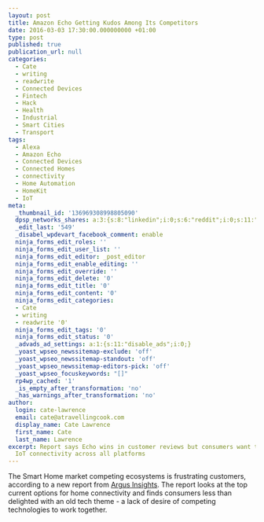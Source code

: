 ```yaml
---
layout: post
title: Amazon Echo Getting Kudos Among Its Competitors
date: 2016-03-03 17:30:00.000000000 +01:00
type: post
published: true
publication_url: null
categories:
  - Cate
  - writing
  - readwrite
  - Connected Devices
  - Fintech
  - Hack
  - Health
  - Industrial
  - Smart Cities
  - Transport
tags:
  - Alexa
  - Amazon Echo
  - Connected Devices
  - Connected Homes
  - connectivity
  - Home Automation
  - HomeKit
  - IoT
meta:
  _thumbnail_id: '136969308998805090'
  dpsp_networks_shares: a:3:{s:8:"linkedin";i:0;s:6:"reddit";i:0;s:11:"google-plus";i:0;}
  _edit_last: '549'
  _disabel_wpdevart_facebook_comment: enable
  ninja_forms_edit_roles: ''
  ninja_forms_edit_user_list: ''
  ninja_forms_edit_editor: _post_editor
  ninja_forms_edit_enable_editing: ''
  ninja_forms_edit_override: ''
  ninja_forms_edit_delete: '0'
  ninja_forms_edit_title: '0'
  ninja_forms_edit_content: '0'
  ninja_forms_edit_categories:
  - Cate
  - writing
  - readwrite '0'
  ninja_forms_edit_tags: '0'
  ninja_forms_edit_status: '0'
  _advads_ad_settings: a:1:{s:11:"disable_ads";i:0;}
  _yoast_wpseo_newssitemap-exclude: 'off'
  _yoast_wpseo_newssitemap-standout: 'off'
  _yoast_wpseo_newssitemap-editors-pick: 'off'
  _yoast_wpseo_focuskeywords: "[]"
  rp4wp_cached: '1'
  _is_empty_after_transformation: 'no'
  _has_warnings_after_transformation: 'no'
author:
  login: cate-lawrence
  email: cate@atravellingcook.com
  display_name: Cate Lawrence
  first_name: Cate
  last_name: Lawrence
excerpt: Report says Echo wins in customer reviews but consumers want to see better
  IoT connectivity across all platforms
---
```


The Smart Home market competing ecosystems is frustrating customers,
according to a new report from [Argus
Insights](http://www.argusinsights.com). The report looks at the top
current options for home connectivity and finds consumers less than
delighted with an old tech theme - a lack of desire of competing
technologies to work together.
